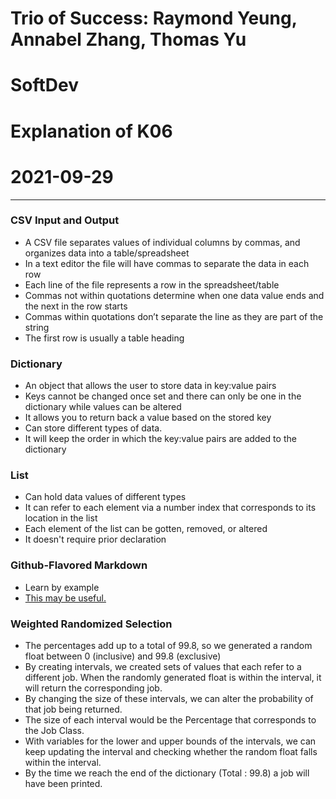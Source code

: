 # Trio of Success: Raymond Yeung, Annabel Zhang, Thomas Yu
# SoftDev
# Explanation of K06
# 2021-09-29

---

### CSV Input and Output
* A CSV file separates values of individual columns by commas, and organizes data into a table/spreadsheet
* In a text editor the file will have commas to separate the data in each row
* Each line of the file represents a row in the spreadsheet/table
* Commas not within quotations determine when one data value ends and the next in the row starts
* Commas within quotations don’t separate the line as they are part of the string
* The first row is usually a table heading

### Dictionary
* An object that allows the user to store data in key:value pairs
* Keys cannot be changed once set and there can only be one in the dictionary while values can be altered
* It allows you to return back a value based on the stored key
* Can store different types of data.
* It will keep the order in which the key:value pairs are added to the dictionary

### List
* Can hold data values of different types
* It can refer to each element via a number index that corresponds to its location in the list
* Each element of the list can be gotten, removed, or altered
* It doesn't require prior declaration

### Github-Flavored Markdown
* Learn by example
* [This may be useful.](https://guides.github.com/features/mastering-markdown/)

### Weighted Randomized Selection
* The percentages add up to a total of 99.8, so we generated a random float between 0 (inclusive) and 99.8 (exclusive)
* By creating intervals, we created sets of values that each refer to a different job. When the randomly generated float is within the interval, it will return the corresponding job.
* By changing the size of these intervals, we can alter the probability of that job being returned.
* The size of each interval would be the Percentage that corresponds to the Job Class.
* With variables for the lower and upper bounds of the intervals, we can keep updating the interval and checking whether the random float falls within the interval.
* By the time we reach the end of the dictionary (Total : 99.8) a job will have been printed.
